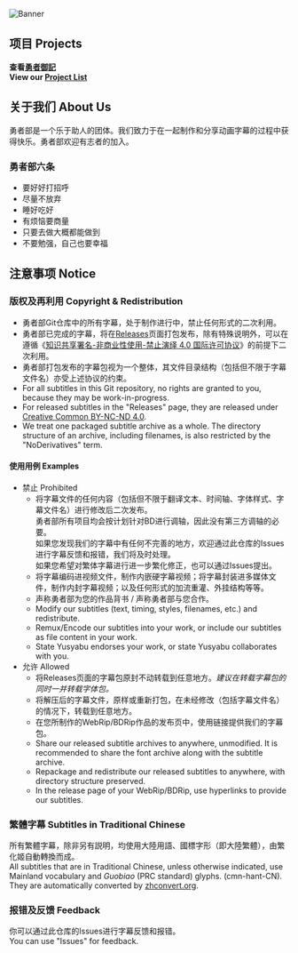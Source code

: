 ![Banner](https://cdn.jsdelivr.net/gh/Yusyabu/Subs@assets/yusyabu-banner.png)

## 项目 Projects

**查看[勇者御記](https://github.com/orgs/Yusyabu/projects/1)**<br>
**View our [Project List](https://github.com/orgs/Yusyabu/projects/1)**

## 关于我们 About Us

勇者部是一个乐于助人的团体。我们致力于在一起制作和分享动画字幕的过程中获得快乐。勇者部欢迎有志者的加入。

### 勇者部六条

- 要好好打招呼
- 尽量不放弃
- 睡好吃好
- 有烦恼要商量
- 只要去做大概都能做到
- 不要勉强，自己也要幸福

## 注意事项 Notice

### 版权及再利用 Copyright & Redistribution

- 勇者部Git仓库中的所有字幕，处于制作进行中，禁止任何形式的二次利用。
- 勇者部已完成的字幕，将在[Releases](https://github.com/Yusyabu/Subs/releases)页面打包发布，除有特殊说明外，可以在遵循《[知识共享署名-非商业性使用-禁止演绎 4.0 国际许可协议](https://creativecommons.org/licenses/by-nc-nd/4.0/deed.zh)》的前提下二次利用。
- 勇者部打包发布的字幕包视为一个整体，其文件目录结构（包括但不限于字幕文件名）亦受上述协议的约束。
- For all subtitles in this Git repository, no rights are granted to you, because they may be work-in-progress.
- For released subtitles in the "Releases" page, they are released under [Creative Common BY-NC-ND 4.0](https://creativecommons.org/licenses/by-nc-nd/4.0).
- We treat one packaged subtitle archive as a whole. The directory structure of an archive, including filenames, is also restricted by the "NoDerivatives" term.

#### 使用用例 Examples

- 禁止 Prohibited
   - 将字幕文件的任何内容（包括但不限于翻译文本、时间轴、字体样式、字幕文件名）进行修改后二次发布。<br>
     勇者部所有项目均会按计划针对BD进行调轴，因此没有第三方调轴的必要。<br>
     如果您发现我们的字幕中有任何不完善的地方，欢迎通过此仓库的Issues进行字幕反馈和报错，我们将及时处理。<br>
     如果您希望对繁体字幕进行进一步繁化修正，也可以通过Issues提出。
   - 将字幕编码进视频文件，制作内嵌硬字幕视频；将字幕封装进多媒体文件，制作内封字幕视频；以及任何形式的加流重灌、外挂结构等等。
   - 声称勇者部为您的作品背书 / 声称勇者部与您合作。
   - Modify our subtitles (text, timing, styles, filenames, etc.) and redistribute.
   - Remux/Encode our subtitles into your work, or include our subtitles as file content in your work.
   - State Yusyabu endorses your work, or state Yusyabu collaborates with you.
- 允许 Allowed
   - 将Releases页面的字幕包原封不动转载到任意地方。*建议在转载字幕包的同时一并转载字体包。*
   - 将解压后的字幕文件，原样或重新打包，在未经修改（包括字幕文件名）的情况下，转载到任意地方。
   - 在您所制作的WebRip/BDRip作品的发布页中，使用链接提供我们的字幕包。
   - Share our released subtitle archives to anywhere, unmodified. It is recommended to share the font archive along with the subtitle archive.
   - Repackage and redistribute our released subtitles to anywhere, with directory structure preserved.
   - In the release page of your WebRip/BDRip, use hyperlinks to provide our subtitles.

### 繁體字幕 Subtitles in Traditional Chinese

所有繁體字幕，除非另有説明，均使用大陸用語、國標字形（即大陸繁體），由繁化姬自動轉換而成。<br>
All subtitles that are in Traditional Chinese, unless otherwise indicated, use Mainland vocabulary and *Guobiao* (PRC standard) glyphs.
(cmn-hant-CN).
They are automatically converted by [zhconvert.org](https://zhconvert.org).

### 报错及反馈 Feedback

你可以通过此仓库的Issues进行字幕反馈和报错。<br>
You can use "Issues" for feedback.
